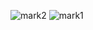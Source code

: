 ![mark2](https://github.com/user-attachments/assets/89daa573-6d4b-4f18-9f24-3b2f24329443)
![mark1](https://github.com/user-attachments/assets/2c54b17f-93c4-49a2-a8aa-74de633ee428)
